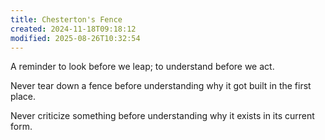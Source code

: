 ```yaml
---
title: Chesterton's Fence
created: 2024-11-18T09:18:12
modified: 2025-08-26T10:32:54
---
```


 A reminder to look before we leap; to understand before we act.

Never tear down a fence before understanding why it got built in the first place.

Never criticize something before understanding why it exists in its current form.
